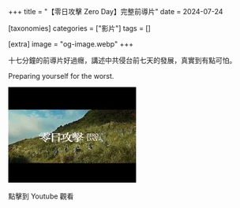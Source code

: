 +++
title = "【零日攻擊 Zero Day】完整前導片"
date = 2024-07-24

[taxonomies]
categories = ["影片"]
tags = []

[extra]
image = "og-image.webp"
+++

十七分鐘的前導片好過癮，講述中共侵台前七天的發展，真實到有點可怕。

Preparing yourself for the worst.

[![](og-image.webp)](https://www.youtube.com/watch?v=iAnZdVG041Y)
<p class="image-caption">點擊到 Youtube 觀看</p>
